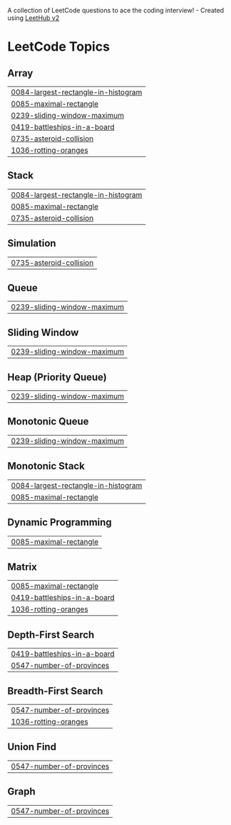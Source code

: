 A collection of LeetCode questions to ace the coding interview! - Created using [LeetHub v2](https://github.com/arunbhardwaj/LeetHub-2.0)
<!---LeetCode Topics Start-->
# LeetCode Topics
## Array
|  |
| ------- |
| [0084-largest-rectangle-in-histogram](https://github.com/eshwarl/DSA_ProblemSolving/tree/master/0084-largest-rectangle-in-histogram) |
| [0085-maximal-rectangle](https://github.com/eshwarl/DSA_ProblemSolving/tree/master/0085-maximal-rectangle) |
| [0239-sliding-window-maximum](https://github.com/eshwarl/DSA_ProblemSolving/tree/master/0239-sliding-window-maximum) |
| [0419-battleships-in-a-board](https://github.com/eshwarl/DSA_ProblemSolving/tree/master/0419-battleships-in-a-board) |
| [0735-asteroid-collision](https://github.com/eshwarl/DSA_ProblemSolving/tree/master/0735-asteroid-collision) |
| [1036-rotting-oranges](https://github.com/eshwarl/DSA_ProblemSolving/tree/master/1036-rotting-oranges) |
## Stack
|  |
| ------- |
| [0084-largest-rectangle-in-histogram](https://github.com/eshwarl/DSA_ProblemSolving/tree/master/0084-largest-rectangle-in-histogram) |
| [0085-maximal-rectangle](https://github.com/eshwarl/DSA_ProblemSolving/tree/master/0085-maximal-rectangle) |
| [0735-asteroid-collision](https://github.com/eshwarl/DSA_ProblemSolving/tree/master/0735-asteroid-collision) |
## Simulation
|  |
| ------- |
| [0735-asteroid-collision](https://github.com/eshwarl/DSA_ProblemSolving/tree/master/0735-asteroid-collision) |
## Queue
|  |
| ------- |
| [0239-sliding-window-maximum](https://github.com/eshwarl/DSA_ProblemSolving/tree/master/0239-sliding-window-maximum) |
## Sliding Window
|  |
| ------- |
| [0239-sliding-window-maximum](https://github.com/eshwarl/DSA_ProblemSolving/tree/master/0239-sliding-window-maximum) |
## Heap (Priority Queue)
|  |
| ------- |
| [0239-sliding-window-maximum](https://github.com/eshwarl/DSA_ProblemSolving/tree/master/0239-sliding-window-maximum) |
## Monotonic Queue
|  |
| ------- |
| [0239-sliding-window-maximum](https://github.com/eshwarl/DSA_ProblemSolving/tree/master/0239-sliding-window-maximum) |
## Monotonic Stack
|  |
| ------- |
| [0084-largest-rectangle-in-histogram](https://github.com/eshwarl/DSA_ProblemSolving/tree/master/0084-largest-rectangle-in-histogram) |
| [0085-maximal-rectangle](https://github.com/eshwarl/DSA_ProblemSolving/tree/master/0085-maximal-rectangle) |
## Dynamic Programming
|  |
| ------- |
| [0085-maximal-rectangle](https://github.com/eshwarl/DSA_ProblemSolving/tree/master/0085-maximal-rectangle) |
## Matrix
|  |
| ------- |
| [0085-maximal-rectangle](https://github.com/eshwarl/DSA_ProblemSolving/tree/master/0085-maximal-rectangle) |
| [0419-battleships-in-a-board](https://github.com/eshwarl/DSA_ProblemSolving/tree/master/0419-battleships-in-a-board) |
| [1036-rotting-oranges](https://github.com/eshwarl/DSA_ProblemSolving/tree/master/1036-rotting-oranges) |
## Depth-First Search
|  |
| ------- |
| [0419-battleships-in-a-board](https://github.com/eshwarl/DSA_ProblemSolving/tree/master/0419-battleships-in-a-board) |
| [0547-number-of-provinces](https://github.com/eshwarl/DSA_ProblemSolving/tree/master/0547-number-of-provinces) |
## Breadth-First Search
|  |
| ------- |
| [0547-number-of-provinces](https://github.com/eshwarl/DSA_ProblemSolving/tree/master/0547-number-of-provinces) |
| [1036-rotting-oranges](https://github.com/eshwarl/DSA_ProblemSolving/tree/master/1036-rotting-oranges) |
## Union Find
|  |
| ------- |
| [0547-number-of-provinces](https://github.com/eshwarl/DSA_ProblemSolving/tree/master/0547-number-of-provinces) |
## Graph
|  |
| ------- |
| [0547-number-of-provinces](https://github.com/eshwarl/DSA_ProblemSolving/tree/master/0547-number-of-provinces) |
<!---LeetCode Topics End-->